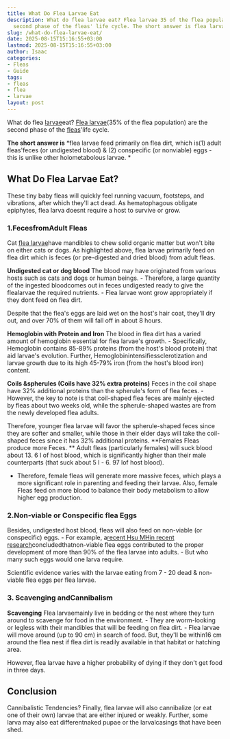 ```yaml
---
title: What Do Flea Larvae Eat
description: What do flea larvae eat? Flea larvae 35 of the flea population are the
  second phase of the fleas' life cycle. The short answer is flea larvae feed primarily...
slug: /what-do-flea-larvae-eat/
date: 2025-08-15T15:16:55+03:00
lastmod: 2025-08-15T15:16:55+03:00
author: Isaac
categories:
- Fleas
- Guide
tags:
- fleas
- flea
- larvae
layout: post
---
```

What do flea [larvae](https://pestpolicy.com/what-do-flea-larvae-look-like/)eat? [Flea larvae](http://npic.orst.edu/pest/flea.html)(35% of the flea population) are the second phase of the [fleas](https://pestpolicy.com/where-do-flea-larvae-live/)'life cycle.

**The short answer is** *flea larvae feed primarily on flea dirt, which is(1) adult fleas'feces (or undigested blood) & (2) conspecific (or nonviable) eggs - this is unlike other holometabolous larvae. *

##  What Do Flea Larvae Eat?

These tiny baby fleas will quickly feel running vacuum, footsteps, and vibrations, after which they'll act dead. As hematophagous obligate epiphytes, flea larva doesnt require a host to survive or grow.

###  1.**Feces**from**Adult Fleas**

Cat [flea larvae](https://pestpolicy.com/what-do-flea-larvae-look-like/)have mandibles to chew solid organic matter but won't bite on either cats or dogs. As highlighted above, flea larvae primarily feed on flea dirt which is feces (or pre-digested and dried blood) from adult fleas.

**Undigested cat or dog blood** The blood may have originated from various hosts such as cats and dogs or human beings. - Therefore, a large quantity of the ingested bloodcomes out in feces undigested ready to give the flealarvae the required nutrients. - Flea larvae wont grow appropriately if they dont feed on flea dirt.

Despite that the flea's eggs are laid wet on the host's hair coat, they'll dry out, and over 70% of them will fall off in about 8 hours.

**Hemoglobin with Protein and Iron** The blood in flea dirt has a varied amount of hemoglobin essential for flea larvae's growth. - Specifically, Hemoglobin contains 85-89% proteins (from the host's blood protein) that aid larvae's evolution. Further, Hemoglobinintensifiessclerotization and larvae growth due to its high 45-79% iron (from the host's blood iron) content.

**Coils &spherules (Coils have 32% extra proteins)** Feces in the coil shape have 32% additional proteins than the spherule's form of flea feces. - However, the key to note is that coil-shaped flea feces are mainly ejected by fleas about two weeks old, while the spherule-shaped wastes are from the newly developed flea adults.

Therefore, younger flea larvae will favor the spherule-shaped feces since they are softer and smaller, while those in their elder days will take the coil-shaped feces since it has 32% additional proteins. **Females Fleas produce more Feces. ** Adult fleas (particularly females) will suck blood about 13. 6 l of host blood, which is significantly higher than their male counterparts (that suck about 5 l - 6. 97 lof host blood).

- Therefore, female fleas will generate more massive feces, which plays a more significant role in parenting and feeding their larvae. Also, female Fleas feed on more blood to balance their body metabolism to allow higher egg production.

###  2.Non-viable or Conspecific flea Eggs

Besides, undigested host blood, fleas will also feed on non-viable (or conspecific) eggs. - For example, a[recent Hsu MHin recent research](https://pubmed.ncbi.nlm.nih.gov/12510898/)concludedthatnon-viable flea eggs contributed to the proper development of more than 90% of the flea larvae into adults. - But who many such eggs would one larva require.

Scientific evidence varies with the larvae eating from 7 - 20 dead & non-viable flea eggs per flea larvae.

###  **3. Scavenging andCannibalism**

**Scavenging** Flea larvaemainly live in bedding or the nest where they turn around to scavenge for food in the environment. - They are worm-looking or legless with their mandibles that will be feeding on flea dirt. - Flea larvae will move around (up to 90 cm) in search of food. But, they'll be within16 cm around the flea nest if flea dirt is readily available in that habitat or hatching area.

However, flea larvae have a higher probability of dying if they don't get food in three days.

##  Conclusion

Cannibalistic Tendencies? Finally, flea larvae will also cannibalize (or eat one of their own) larvae that are either injured or weakly. Further, some larva may also eat differentnaked pupae or the larvalcasings that have been shed.
